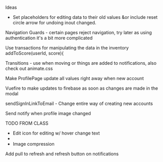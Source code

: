 Ideas
- Set placeholders for editing data to their old values &or include reset circle arrow for undoing inout changed.


Navigation Guards - certain pages reject navigation, try later as using authentication it's a bit more complicated


Use transactions for manipulating the data in the inventory
addToScore(userId, score){

Transitions - use when moving or things are added to notifications, also check out animate.css


Make ProfilePage update all values right away when new account


Vuefire to make updates to firebase as soon as changes are made in the modal

sendSignInLinkToEmail - Change entire way of creating new accounts

Send notify when profile image changed


TODO FROM CLASS
- Edit icon for editing w/ hover change text
-
- Image compression





Add pull to refresh and refresh button on notifications
